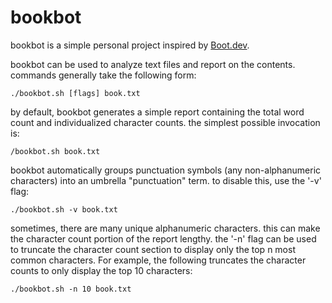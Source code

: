 # bookbot

bookbot is a simple personal project inspired by [Boot.dev](https://www.boot.dev).

bookbot can be used to analyze text files and report on the contents. commands generally take the following form:
```
./bookbot.sh [flags] book.txt
```

by default, bookbot generates a simple report containing the total word count
and individualized character counts. the simplest possible invocation is: 
```
/bookbot.sh book.txt
```

bookbot automatically groups punctuation symbols (any non-alphanumeric characters) into an umbrella "punctuation" term.
to disable this, use the '-v' flag:
```
./bookbot.sh -v book.txt
```

sometimes, there are many unique alphanumeric characters.
this can make the character count portion of the report lengthy. 
the '-n' flag can be used to truncate the character count section to display only the top n most common characters.
For example, the following truncates the character counts to only display the top 10 characters:
```
./bookbot.sh -n 10 book.txt
```


